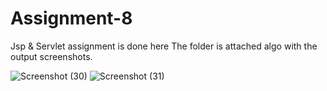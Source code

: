 # Assignment-8
Jsp & Servlet assignment is done here
The folder is attached algo with the output screenshots.

![Screenshot (30)](https://user-images.githubusercontent.com/68680320/218255739-f624a481-c629-4150-9844-7b8acd84d32c.png)
![Screenshot (31)](https://user-images.githubusercontent.com/68680320/218255741-834980f1-c1de-43dd-9fb0-974cc3b3582e.png)
